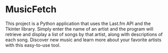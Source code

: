 # MusicFetch
This project is a Python application that uses the Last.fm API and the Tkinter library. Simply enter the name of an artist and the program will retrieve and display a list of songs by that artist, along with descriptions of each song. Discover new music and learn more about your favorite artists with this easy-to-use tool.
